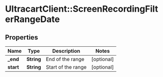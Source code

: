 # UltracartClient::ScreenRecordingFilterRangeDate

## Properties
Name | Type | Description | Notes
------------ | ------------- | ------------- | -------------
**_end** | **String** | End of the range | [optional] 
**start** | **String** | Start of the range | [optional] 


